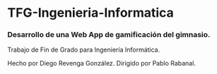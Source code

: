 # TFG-Ingenieria-Informatica
### Desarrollo de una Web App de gamificación del gimnasio.

Trabajo de Fin de Grado para Ingeniería Informática.

Hecho por Diego Revenga González.
Dirigido por Pablo Rabanal. 
